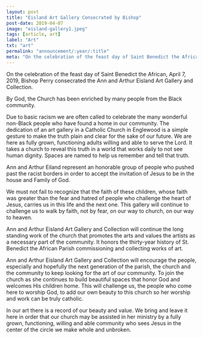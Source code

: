```yaml
---
layout: post
title: "Eisland Art Gallery Consecrated by Bishop"
post-date: 2019-04-07
image: "eisland-gallery1.jpeg"
tags: [article, art]
label: "Art"
txt: "art"
permalink: "announcement/:year/:title"
meta: "On the celebration of the feast day of Saint Benedict the African, April 7, 2019, Bishop Perry consecrated the Ann and Arthur Eisland Art Gallery and Collection."
---
```

On the celebration of the feast day of Saint Benedict the African, April 7, 2019, Bishop Perry consecrated the Ann and Arthur Eisland Art Gallery and Collection.
<!--more-->

By God, the Church has been enriched by many people from the Black community. 

Due to basic racism we are often called to celebrate the many wonderful non-Black people who have found a home in our community.
The dedication of an art gallery in a Catholic Church in Englewood is a simple gesture to make the truth plain and clear for the sake of our future.
We are here as fully grown, functioning adults willing and able to serve the Lord.
It takes a church to reveal this truth in a world that works daily to not see human dignity.
Spaces are named to help us remember and tell that truth.

Ann and Arthur Eiland represent an honorable group of people who pushed past the racist borders in order to accept the invitation of Jesus to be in the house and Family of God.

We must not fail to recognize that the faith of these children, whose faith was greater than the fear and hatred of people who challenge the heart of Jesus, carries us in this life and the next one. 
This gallery will continue to challenge us to walk by faith, not by fear, on our way to church, on our way to heaven.

Ann and Arthur Eisland Art Gallery and Collection will continue the long standing work of the church that promotes the arts and values the artists as a necessary part of the community.
It honors the thirty-year history of St. Benedict the African Parish commissioning and collecting works of art.

Ann and Arthur Eisland Art Gallery and Collection will encourage the people, especially and hopefully the next generation of the parish, the church and the community to keep looking for the art of our community.
To join the church as she continues to build beautiful spaces that honor God and welcomes His children home.
This will challenge us, the people who come here to worship God, to add our own beauty to this church so her worship and work can be truly catholic.

In our art there is a record of our beauty and value.
We bring and leave it here in order that our church may be assisted in her ministry by a fully grown, functioning, willing and able community who sees Jesus in the center of the circle we make whole and unbroken.